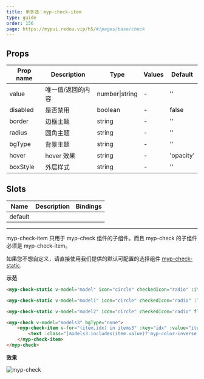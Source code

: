 ```yaml
---
title: 单多选：myp-check-item
type: guide
order: 156
page: https://mypui.redou.vip/h5/#/pages/base/check
---
```


## Props

| Prop name | Description       | Type           | Values | Default   |
| --------- | ----------------- | -------------- | ------ | --------- |
| value     | 唯一值/返回的内容 | number\|string | -      | ''        |
| disabled  | 是否禁用          | boolean        | -      | false     |
| border    | 边框主题          | string         | -      | ''        |
| radius    | 圆角主题          | string         | -      | ''        |
| bgType    | 背景主题          | string         | -      | ''        |
| hover     | hover 效果        | string         | -      | 'opacity' |
| boxStyle  | 外层样式          | string         | -      | ''        |

## Slots

| Name    | Description | Bindings |
| ------- | ----------- | -------- |
| default |             |          |

---

myp-check-item 只用于 myp-check 组件的子组件。而且 myp-check 的子组件必须是 myp-check-item。

如果您不想自定义，请直接使用我们提供的默认可配置的选择组件 [myp-check-static](/guide/myp-check-static.html).

**示范**

```html
<myp-check-static v-model="model" icon="circle" checkedIcon="radio" :items="items1" direction="right" :isBetween="true" itemBoxStyle="background-color:#F5F7F9;padding-left:32rpx;padding-right:32rpx;" boxStyle="border-radius:16rpx;overflow:hidden;"></myp-check-static>

<myp-check-static v-model="model1" icon="circle" checkedIcon="radio" :limits="3" :items="items1" direction="right" :isBetween="true" itemBoxStyle="border-bottom-width:1px;border-bottom-color:#F5F7F9;" @overed="toOveredHint"></myp-check-static>

<myp-check-static v-model="model2" icon="circle" checkedIcon="radio" flex="column" :limits="2" :items="items2" textLabel="title" valueLabel="value" disabledLabel="disabled" itemSpace="16rpx"></myp-check-static>

<myp-check v-model="models3" bgType="none">
	<myp-check-item v-for="(item,idx) in items3" :key="idx" :value="item.value" :disabled="item.disabled" :border="models3.includes(item.value)?'all-primary':'all'" :bgType="models3.includes(item.value)?'primary':'inverse'" boxStyle="flex-direction:row;justify-content:center;align-items:center;height:80rpx;margin-bottom:16rpx;border-radius:16rpx;">
		<text :class="[models3.includes(item.value)?'myp-color-inverse':'myp-color-text', 'myp-size-base']">{{item.title}}</text>
	</myp-check-item>
</myp-check>
```

**效果**

![myp-check](/images/check.jpeg)

